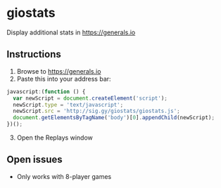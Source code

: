 # giostats
Display additional stats in https://generals.io

## Instructions

1. Browse to https://generals.io
2. Paste this into your address bar:

```javascript
javascript:(function () {
  var newScript = document.createElement('script');
  newScript.type = 'text/javascript';
  newScript.src = 'http://sig.gy/giostats/giostats.js';
  document.getElementsByTagName('body')[0].appendChild(newScript);
})();
```

3. Open the Replays window


## Open issues

* Only works with 8-player games
